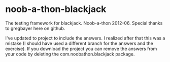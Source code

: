 noob-a-thon-blackjack
=====================

The testing framework for blackjack. Noob-a-thon 2012-06. Special thanks to gregbayer here on github.

I've updated to project to include the answers. I realized after that this was a mistake (I should have used a different branch for the answers and the exercise). If you download the project you can remove the answers from your code by deleting the com.noobathon.blackjack package.